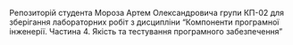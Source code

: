 Репозиторій студента Мороза Артем Олександровича групи КП-02 для зберігання лабораторних робіт з дисципліни “Компоненти програмної інженерії. Частина 4. Якість та тестування програмного забезпечення”
